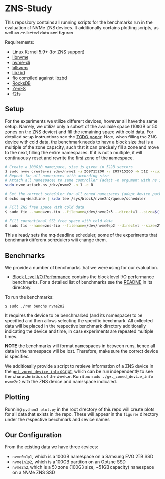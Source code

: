# ZNS-Study

This repository contains all running scripts for the benchmarks run in the evaluation of NVMe ZNS devices. It additionally contains plotting scripts, as well as collected data and figures.

Requirements:

- Linux Kernel 5.9+ (for ZNS support)
- [libnvme](https://github.com/linux-nvme/libnvme)
- [nvme-cli](https://github.com/linux-nvme/nvme-cli)
- [blkzone](https://github.com/util-linux/util-linux)
- [libzbd](https://github.com/westerndigitalcorporation/libzbd)
- [fio](https://github.com/axboe/fio) compiled against libzbd
- [RocksDB](https://github.com/facebook/rocksdb)
- [ZenFS](https://github.com/westerndigitalcorporation/zenfs)
- [f2fs](https://git.kernel.org/pub/scm/linux/kernel/git/jaegeuk/f2fs-tools.git)

## Setup

For the experiments we utilize different devices, however all have the same setup. Namely, we utilize only a subset of the available space (100GB or 50 zones on the ZNS device) and fill the remaining space with cold data. For detailed setup instructions see the [TODO paper](). Note, when filling the ZNS device with cold data, the benchmark needs to have a block size that is a multiple of the zone capacity, such that it can precisely fill a zone and move to the next, filling the entire namespaces. If it is not a multiple, it will continuously reset and rewrite the first zone of the namespace.

```bash
# Create a 100GiB namespace, size is given in 512B sectors
$ sudo nvme create-ns /dev/nvme2 -s 209715200 -c 209715200 -b 512 --csi=2
# Repeat for all namespaces with according size
# Attach all namespaces to same controller (adapt -n argument with ns id)
sudo nvme attach-ns /dev/nvme2 -n 1 -c 0

# Set the correct scheduler for all zoned namespaces (adapt device path for each ns)
$ echo mq-deadline | sudo tee /sys/block/nvme2n2/queue/scheduler

# Fill ZNS free space with cold data
$ sudo fio --name=zns-fio --filename=/dev/nvme2n3 --direct=1 --size=$((4194304*512*`cat /sys/block/nvme2n3/queue/nr_zones`)) --ioengine=libaio --zonemode=zbd --iodepth=8 --rw=write --bs=512K

# Fill conventional SSD free space with cold data
$ sudo fio --name=zns-fio --filename=/dev/nvme0np2 --direct=1 --size=2T --ioengine=libaio --iodepth=8 --rw=write --bs=512K
```

This already sets the mq-deadline scheduler, some of the experiments that benchmark different schedulers will change them.

## Benchmarks

We provide a number of benchmarks that we were using for our evaluation.

- [Block Level I/O Performance](IO_Performance) contains the block level I/O performance benchmarks. For a detailed list of benchmarks see the [README](IO_Performance/README.md) in its directory.

To run the benchmarks:

```bash
$ sudo ./run_benchs nvme2n2
```

It requires the device to be benchmarked (and its namespace) to be specified and then allows selecting the specific benchmark. All collected data will be placed in the respective benchmark directory additionally indicating the device and time, in case experiments are repeated multiple times.

**NOTE** the benchmarks will format namespaces in between runs, hence all data in the namespace will be lost. Therefore, make sure the correct device is specified.

We additionally provide a script to retrieve information of a ZNS device in the [`get_zoned_device_info` script](get_zoned_device_info), which can be run independently to see the characteristics of the device. Run it as `sudo ./get_zoned_device_info nvme2n2` with the ZNS device and namespace indicated.

## Plotting

Running `python3 plot.py` in the root directory of this repo will create plots for all data that exists in the repo. These will appear in the `figures` directory under the respective benchmark and device names.

## Our Configuration

From the existing data we have three devices:

- `nvme0n1p1`, which is a 100GB namespace on a Samsung EVO 2TB SSD
- `nvme1n1p2`, which is a 100GB partition on an Optane SSD
- `nvme2n2`, which is a 50 zone (100GB size, ~51GB capacity) namespace on a NVMe ZNS SSD
